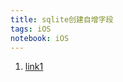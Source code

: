 ```yaml
---
title: sqlite创建自增字段
tags: iOS
notebook: iOS
---
```


1. [link1](https://blog.csdn.net/qq_35844043/article/details/97634257)